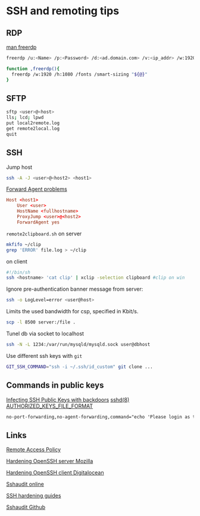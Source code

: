 # SSH and remoting tips

## RDP

[man freerdp](https://github.com/awakecoding/FreeRDP-Manuals/blob/master/User/FreeRDP-User-Manual.markdown)

```sh
freerdp /u:<Name> /p:<Password> /d:<ad.domain.com> /v:<ip_addr> /w:1920 /h:1080 /fonts /smart-sizing
```

```bash
function ,freerdp(){
  freerdp /w:1920 /h:1080 /fonts /smart-sizing "${@}"
}
```

## SFTP

```sh
sftp <user>@<host>
lls; lcd; lpwd
put local2remote.log  
get remote2local.log
quit
```

## SSH

Jump host

```sh
ssh -A -J <user>@<host2> <host1>
```

[Forward Agent problems](https://www.qualys.com/2023/07/19/cve-2023-38408/rce-openssh-forwarded-ssh-agent.txt)

```conf
Host <host1>
    User <user>
    HostName <fullhostname>
    ProxyJump <user>@<host2>
    ForwardAgent yes
```

`remote2clipboard.sh`
on server

```sh
mkfifo ~/clip
grep 'ERROR' file.log > ~/clip
```

on client

```sh
#!/bin/sh
ssh <hostname> 'cat clip' | xclip -selection clipboard #clip on win
```

Ignore pre-authentication banner message from server:

```sh
ssh -o LogLevel=error <user@host>
```

Limits the used bandwidth for csp, specified in Kbit/s.

```sh
scp -l 8500 server:/file .
```

Tunel db via socket to localhost

```sh
ssh -N -L 1234:/var/run/mysqld/mysqld.sock user@dbhost
```

Use different ssh keys with `git`

```sh
GIT_SSH_COMMAND="ssh -i ~/.ssh/id_custom" git clone ...
```

## Commands in public keys

[Infecting SSH Public Keys with backdoors](https://blog.thc.org/infecting-ssh-public-keys-with-backdoors) [sshd(8) AUTHORIZED_KEYS_FILE_FORMAT](https://man.openbsd.org/OpenBSD-current/man8/sshd.8#AUTHORIZED_KEYS_FILE_FORMAT)

```txt
no-port-forwarding,no-agent-forwarding,command="echo 'Please login as the user \"ubuntu\" rather than the user \"root\".';echo;sleep 10;exit 142" ssh-ed25519 AAAA...

```

## Links

[Remote Access Policy](https://www.stigviewer.com/stig/remote_access_policy/)

[Hardening OpenSSH server Mozilla](https://infosec.mozilla.org/guidelines/openssh)

[Hardening OpenSSH client Digitalocean](https://www.digitalocean.com/community/tutorials/how-to-harden-openssh-client-on-ubuntu-18-04)

[Sshaudit online](https://www.sshaudit.com/)

[SSH hardening guides](https://www.sshaudit.com/hardening_guides.html)

[Sshaudit Github](https://github.com/jtesta/ssh-audit)
